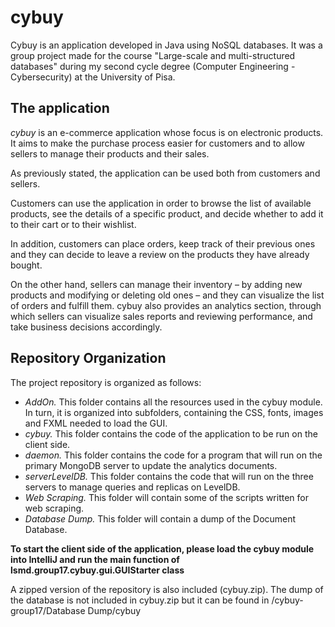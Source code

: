 # cybuy
Cybuy is an application developed in Java using NoSQL databases. It was a group project made for the course "Large-scale and multi-structured databases" during my second cycle degree (Computer Engineering - Cybersecurity) at the University of Pisa. 

## The application
*cybuy* is an e-commerce application whose focus is on electronic products. It aims to make the purchase process easier for customers and to allow sellers to manage their products and their sales.

As previously stated, the application can be used both from customers and sellers.

Customers can use the application in order to browse the list of available products, see the details of a specific product, and decide whether to add it to their cart or to their wishlist. 

In addition, customers can place orders, keep track of their previous ones and they can decide to leave a review on the products they have already bought.

On the other hand, sellers can manage their inventory – by adding new products and modifying or deleting old ones – and they can visualize the list of orders and fulfill them.
cybuy also provides an analytics section, through which sellers can visualize sales reports and reviewing performance, and take business decisions accordingly.

## Repository Organization
The project repository is organized as follows:
* *AddOn.* This folder contains all the resources used in the cybuy module. In turn, it is organized into subfolders, containing the CSS, fonts, images and FXML needed to load the GUI.
* *cybuy.* This folder contains the code of the application to be run on the client side.
* *daemon.* This folder contains the code for a program that will run on the primary MongoDB server to update the analytics documents.
* *serverLevelDB.* This folder contains the code that will run on the three servers to manage queries and replicas on LevelDB.
* *Web Scraping.* This folder will contain some of the scripts written for web scraping.
* *Database Dump.* This folder will contain a dump of the Document Database.

**To start the client side of the application, please load the cybuy module into IntelliJ and run the main function of lsmd.group17.cybuy.gui.GUIStarter class**

A zipped version of the repository is also included (cybuy.zip). The dump of the database is not included in cybuy.zip but it can be found in /cybuy-group17/Database Dump/cybuy
